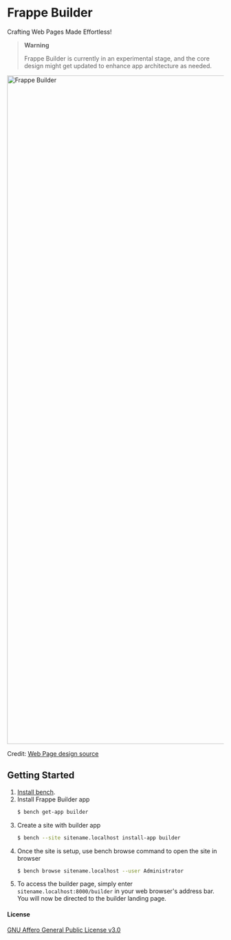 # Frappe Builder

Crafting Web Pages Made Effortless!

> **Warning**
>
> Frappe Builder is currently in an experimental stage, and the core design might get updated to enhance app architecture as needed.


<img width="1552" alt="Frappe Builder" src="https://github.com/frappe/builder/assets/13928957/6c2a704b-7829-4ce0-9439-dbb3ec24247c">

Credit: [Web Page design source](https://www.figma.com/community/file/949266436474872912)


## Getting Started

1. [Install bench](https://github.com/frappe/bench).
2. Install Frappe Builder app
	```sh
	$ bench get-app builder
	```
3. Create a site with builder app
	```sh
	$ bench --site sitename.localhost install-app builder
	```
4. Once the site is setup, use bench browse command to open the site in browser
	```sh
	$ bench browse sitename.localhost --user Administrator
	```
5. To access the builder page, simply enter `sitename.localhost:8000/builder` in your web browser's address bar. You will now be directed to the builder landing page.


#### License

[GNU Affero General Public License v3.0](LICENSE)
